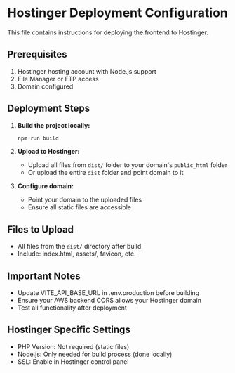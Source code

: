 # Hostinger Deployment Configuration

This file contains instructions for deploying the frontend to Hostinger.

## Prerequisites
1. Hostinger hosting account with Node.js support
2. File Manager or FTP access
3. Domain configured

## Deployment Steps

1. **Build the project locally:**
   ```bash
   npm run build
   ```

2. **Upload to Hostinger:**
   - Upload all files from `dist/` folder to your domain's `public_html` folder
   - Or upload the entire `dist` folder and point domain to it

3. **Configure domain:**
   - Point your domain to the uploaded files
   - Ensure all static files are accessible

## Files to Upload
- All files from the `dist/` directory after build
- Include: index.html, assets/, favicon, etc.

## Important Notes
- Update VITE_API_BASE_URL in .env.production before building
- Ensure your AWS backend CORS allows your Hostinger domain
- Test all functionality after deployment

## Hostinger Specific Settings
- PHP Version: Not required (static files)
- Node.js: Only needed for build process (done locally)
- SSL: Enable in Hostinger control panel
